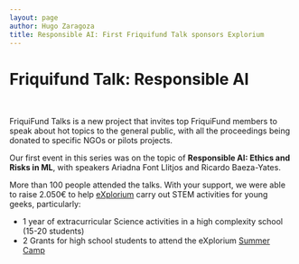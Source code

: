 ```yaml
---
layout: page
author: Hugo Zaragoza
title: Responsible AI: First Friquifund Talk sponsors Explorium
---
```


# Friquifund Talk: Responsible AI

<br />
<object data="/assets/blog/talk1.jpg" width="100%" height="1200px"></object>

FriquiFund Talks is a new project that invites top FriquiFund members to speak about hot topics to the general public, with all the proceedings being donated to specific NGOs or pilots projects.

Our first event in this series was on the topic of **Responsible AI: Ethics and Risks in ML**, with speakers Ariadna Font Llitjos and Ricardo Baeza-Yates. 

More than 100 people attended the talks. With your support, we were able to raise 2.050€ to help [eXplorium](https://explorium.cat/)  carry out  STEM activities for young geeks, particularly:

* 1 year of extracurricular Science activities in a high complexity school (15-20 students)
* 2  Grants for high school students to attend the eXplorium [Summer Camp](https://explorium.cat/colonies-destiu-2023)


<br />
<object data="/assets/blog/talk2.jpg" width="100%" height="1200px"></object>
